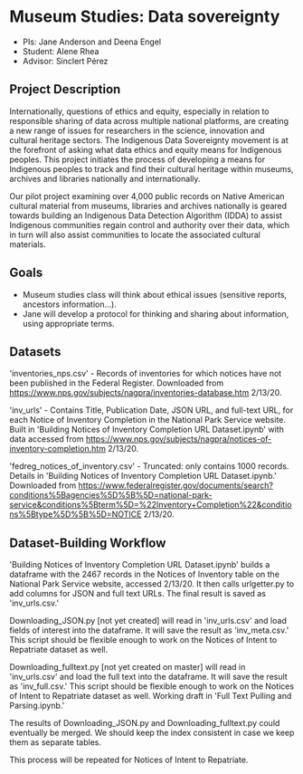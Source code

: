 # Museum Studies: Data sovereignty

- PIs: Jane Anderson and Deena Engel
- Student: Alene Rhea
- Advisor: Sinclert Pérez


## Project Description
Internationally, questions of ethics and equity, especially in relation to responsible sharing of data across multiple national platforms, are creating a new range of issues for researchers in the science, innovation and cultural heritage sectors. The Indigenous Data Sovereignty movement is at the forefront of asking what data ethics and equity means for Indigenous peoples. This project initiates the process of developing a means for Indigenous peoples to track and find their cultural heritage within museums, archives and libraries nationally and internationally.

Our pilot project examining over 4,000 public records on Native American cultural material from museums, libraries and archives nationally is geared towards building an Indigenous Data Detection Algorithm (IDDA) to assist Indigenous communities regain control and authority over their data, which in turn will also assist communities to locate the associated cultural materials.


## Goals
- Museum studies class will think about ethical issues (sensitive reports, ancestors information...).
- Jane will develop a protocol for thinking and sharing about information, using appropriate terms.


## Datasets
'inventories_nps.csv' - Records of inventories for which notices have not been published in the Federal Register. Downloaded from https://www.nps.gov/subjects/nagpra/inventories-database.htm 2/13/20.

'inv_urls' - Contains Title, Publication Date, JSON URL, and full-text URL, for each Notice of Inventory Completion in the National Park Service website. Built in 'Building Notices of Inventory Completion URL Dataset.ipynb' with data accessed from https://www.nps.gov/subjects/nagpra/notices-of-inventory-completion.htm 2/13/20.  

'fedreg_notices_of_inventory.csv' - Truncated: only contains 1000 records. Details in 'Building Notices of Inventory Completion URL Dataset.ipynb.' Downloaded from https://www.federalregister.gov/documents/search?conditions%5Bagencies%5D%5B%5D=national-park-service&conditions%5Bterm%5D=%22Inventory+Completion%22&conditions%5Btype%5D%5B%5D=NOTICE 2/13/20.


## Dataset-Building Workflow
'Building Notices of Inventory Completion URL Dataset.ipynb' builds a dataframe with the 2467 records in the Notices of Inventory table on the National Park Service website, accessed 2/13/20. It then calls urlgetter.py to add columns for JSON and full text URLs. The final result is saved as 'inv_urls.csv.'

Downloading_JSON.py [not yet created] will read in 'inv_urls.csv' and load fields of interest into the dataframe. It will save the result as 'inv_meta.csv.' This script should be flexible enough to work on the Notices of Intent to Repatriate dataset as well.

Downloading_fulltext.py [not yet created on master] will read in 'inv_urls.csv' and load the full text into the dataframe. It will save the result as 'inv_full.csv.' This script should be flexible enough to work on the Notices of Intent to Repatriate dataset as well. Working draft in 'Full Text Pulling and Parsing.ipynb.'

The results of Downloading_JSON.py and Downloading_fulltext.py could eventually be merged. We should keep the index consistent in case we keep them as separate tables.

This process will be repeated for Notices of Intent to Repatriate.